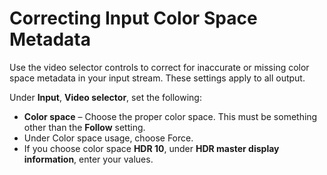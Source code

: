 # Correcting Input Color Space Metadata<a name="correcting-input-color-space-metadata"></a>

Use the video selector controls to correct for inaccurate or missing color space metadata in your input stream\. These settings apply to all output\. 

Under **Input**, **Video selector**, set the following:
+ **Color space** – Choose the proper color space\. This must be something other than the **Follow** setting\.
+ Under Color space usage, choose Force\.
+ If you choose color space **HDR 10**, under **HDR master display information**, enter your values\. 